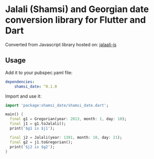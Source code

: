 # Jalali (Shamsi) and Georgian date conversion library for Flutter and Dart

Converted from Javascript library hosted on: [jalaali-js](https://github.com/jalaali/jalaali-js)

## Usage

Add it to your pubspec.yaml file:

```yaml
dependencies:
    shamsi_date: ^0.1.0
```

Import and use it:

```dart
import 'package:shamsi_date/shamsi_date.dart';

main() {
  final g1 = Gregorian(year: 2013, month: 1, day: 10);
  final j1 = g1.toJalali();
  print('$g1 is $j1');

  final j2 = Jalali(year: 1391, month: 10, day: 21);
  final g2 = j1.toGregorian();
  print('$j2 is $g2');
}
```
